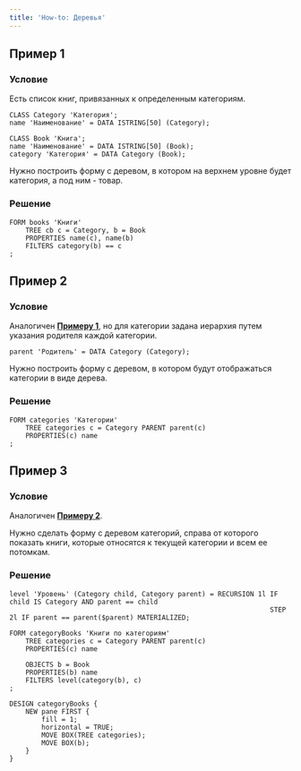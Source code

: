 ```yaml
---
title: 'How-to: Деревья'
---
```


## Пример 1

### Условие

Есть список книг, привязанных к определенным категориям.

```lsf
CLASS Category 'Категория';
name 'Наименование' = DATA ISTRING[50] (Category);

CLASS Book 'Книга';
name 'Наименование' = DATA ISTRING[50] (Book);
category 'Категория' = DATA Category (Book);
```

Нужно построить форму с деревом, в котором на верхнем уровне будет категория, а под ним - товар.

### Решение

```lsf
FORM books 'Книги'
    TREE cb c = Category, b = Book
    PROPERTIES name(c), name(b)
    FILTERS category(b) == c
;
```

## Пример 2

### Условие

Аналогичен [**Примеру 1**](#пример-1), но для категории задана иерархия путем указания родителя каждой категории.

```lsf
parent 'Родитель' = DATA Category (Category);
```

Нужно построить форму с деревом, в котором будут отображаться категории в виде дерева.

### Решение

```lsf
FORM categories 'Категории'
    TREE categories c = Category PARENT parent(c)
    PROPERTIES(c) name
;
```

## Пример 3

### Условие

Аналогичен [**Примеру 2**](#пример-2).

Нужно сделать форму с деревом категорий, справа от которого показать книги, которые относятся к текущей категории и всем ее потомкам.

### Решение

```lsf
level 'Уровень' (Category child, Category parent) = RECURSION 1l IF child IS Category AND parent == child
                                                                 STEP 2l IF parent == parent($parent) MATERIALIZED;

FORM categoryBooks 'Книги по категориям'
    TREE categories c = Category PARENT parent(c)
    PROPERTIES(c) name

    OBJECTS b = Book
    PROPERTIES(b) name
    FILTERS level(category(b), c)
;

DESIGN categoryBooks {
    NEW pane FIRST {
        fill = 1;
        horizontal = TRUE;
        MOVE BOX(TREE categories);
        MOVE BOX(b);
    }
}
```
